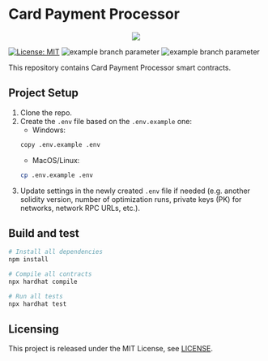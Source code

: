# Card Payment Processor

<p align="center">
  <img src="./docs/media/brlc-cover.png">
</p>

[![License: MIT](https://img.shields.io/badge/License-MIT-yellow.svg)](https://opensource.org/licenses/MIT)
![example branch parameter](https://github.com/cloudwalk/brlc-periphery/actions/workflows/build.yml/badge.svg?branch=main)
![example branch parameter](https://github.com/cloudwalk/brlc-periphery/actions/workflows/test.yml/badge.svg?branch=main)

This repository contains Card Payment Processor smart contracts.</br>

## Project Setup
1. Clone the repo.
2. Create the `.env` file based on the `.env.example` one:
    * Windows:
    ```sh
    copy .env.example .env
    ```
    * MacOS/Linux:
    ```sh
    cp .env.example .env
    ```
3. Update settings in the newly created `.env` file if needed (e.g. another solidity version, number of optimization runs, private keys (PK) for networks, network RPC URLs, etc.).

## Build and test

```sh
# Install all dependencies
npm install

# Compile all contracts
npx hardhat compile

# Run all tests
npx hardhat test
```

## Licensing

This project is released under the MIT License, see [LICENSE](./LICENSE).
